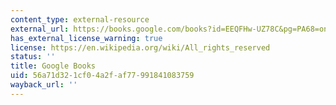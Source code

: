 ```yaml
---
content_type: external-resource
external_url: https://books.google.com/books?id=EEQFHw-UZ78C&pg=PA68=onepage#v=onepage&q&f=false
has_external_license_warning: true
license: https://en.wikipedia.org/wiki/All_rights_reserved
status: ''
title: Google Books
uid: 56a71d32-1cf0-4a2f-af77-991841083759
wayback_url: ''
---
```

